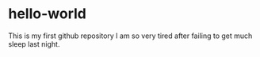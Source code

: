 # hello-world
This is my first github repository
I am so very tired after failing to get much sleep last night. 
